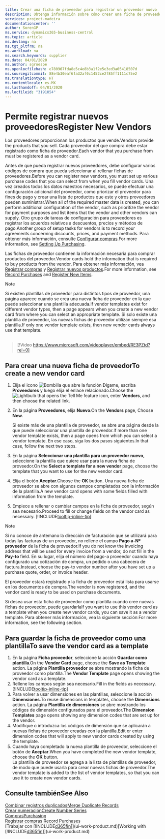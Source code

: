 ```yaml
---
title: Crear una ficha de proveedor para registrar un proveedor nuevo | Documentos de Microsoft
description: Obtenga información sobre cómo crear una ficha de proveedor para registrar un nuevo proveedor.
services: project-madeira
documentationcenter: ''
author: SorenGP
ms.service: dynamics365-business-central
ms.topic: article
ms.devlang: na
ms.tgt_pltfrm: na
ms.workload: na
ms.search.keywords: supplier
ms.date: 04/01/2020
ms.author: sgroespe
ms.openlocfilehash: e780967fda8e5c4e8b3a1f2e5e3ed3a05418507d
ms.sourcegitcommit: 88e4b30eaf6fa32af0c1452ce2f85ff1111c75e2
ms.translationtype: HT
ms.contentlocale: es-MX
ms.lasthandoff: 04/01/2020
ms.locfileid: "3191054"
---
```

# <a name="register-new-vendors"></a><span data-ttu-id="2a600-103">Permite registrar nuevos proveedores</span><span class="sxs-lookup"><span data-stu-id="2a600-103">Register New Vendors</span></span>
<span data-ttu-id="2a600-104">Los proveedores proporcionan los productos que vende.</span><span class="sxs-lookup"><span data-stu-id="2a600-104">Vendors provide the products that you sell.</span></span> <span data-ttu-id="2a600-105">Cada proveedor del que compra debe estar registrado como ficha de proveedor.</span><span class="sxs-lookup"><span data-stu-id="2a600-105">Each vendor that you purchase from must be registered as a vendor card.</span></span>

<span data-ttu-id="2a600-106">Antes de que pueda registrar nuevos proveedores, debe configurar varios códigos de compra que pueda seleccionar al rellenar fichas de proveedores.</span><span class="sxs-lookup"><span data-stu-id="2a600-106">Before you can register new vendors, you must set up various purchase codes that you can select from when you fill vendor cards.</span></span> <span data-ttu-id="2a600-107">Una vez creados todos los datos maestros necesarios, se puede efectuar una configuración adicional del proveedor, como priorizar el proveedor para fines de pago y crear una lista de productos que este y otros proveedores pueden suministrar.</span><span class="sxs-lookup"><span data-stu-id="2a600-107">When all of the required master data is created, you can perform additional configuration of the vendor, such as prioritize the vendor for payment purposes and list items that the vendor and other vendors can supply.</span></span> <span data-ttu-id="2a600-108">Otro grupo de tareas de configuración para proveedores es registrar los acuerdos relativos a descuentos, precios y métodos de pago.</span><span class="sxs-lookup"><span data-stu-id="2a600-108">Another group of setup tasks for vendors is to record your agreements concerning discounts, prices, and payment methods.</span></span> <span data-ttu-id="2a600-109">Para obtener más información, consulte [Configurar compras](purchasing-setup-purchasing.md).</span><span class="sxs-lookup"><span data-stu-id="2a600-109">For more information, see [Setting Up Purchasing](purchasing-setup-purchasing.md).</span></span>

<span data-ttu-id="2a600-110">Las fichas de proveedor contienen la información necesaria para comprar productos del proveedor.</span><span class="sxs-lookup"><span data-stu-id="2a600-110">Vendor cards hold the information that is required to buy products from the vendor.</span></span> <span data-ttu-id="2a600-111">Para obtener más información, vea [Registrar compras](purchasing-how-record-purchases.md) y [Registrar nuevos productos](inventory-how-register-new-items.md).</span><span class="sxs-lookup"><span data-stu-id="2a600-111">For more information, see [Record Purchases](purchasing-how-record-purchases.md) and [Register New Items](inventory-how-register-new-items.md).</span></span>

> [!NOTE]  
>   <span data-ttu-id="2a600-112">Si existen plantillas de proveedor para distintos tipos de proveedor, una página aparece cuando se crea una nueva ficha de proveedor en la que puede seleccionar una plantilla adecuada.</span><span class="sxs-lookup"><span data-stu-id="2a600-112">If vendor templates exist for different vendor types, then a page appears when you create a new vendor card from where you can select an appropriate template.</span></span> <span data-ttu-id="2a600-113">Si solo existe una plantilla de proveedor, las nuevas fichas de proveedor utilizan siempre esa plantilla.</span><span class="sxs-lookup"><span data-stu-id="2a600-113">If only one vendor template exists, then new vendor cards always use that template.</span></span>
<br><br>  

> [!Video https://www.microsoft.com/videoplayer/embed/RE3PZtd?rel=0]

## <a name="to-create-a-new-vendor-card"></a><span data-ttu-id="2a600-114">Para crear una nueva ficha de proveedor</span><span class="sxs-lookup"><span data-stu-id="2a600-114">To create a new vendor card</span></span>
1. <span data-ttu-id="2a600-115">Elija el icono ![Bombilla que abre la función Dígame](media/ui-search/search_small.png "Dígame qué desea hacer"), escriba **Proveedores** y luego elija el enlace relacionado.</span><span class="sxs-lookup"><span data-stu-id="2a600-115">Choose the ![Lightbulb that opens the Tell Me feature](media/ui-search/search_small.png "Tell me what you want to do") icon, enter **Vendors**, and then choose the related link.</span></span>  
2. <span data-ttu-id="2a600-116">En la página **Proveedores**, elija **Nuevo**.</span><span class="sxs-lookup"><span data-stu-id="2a600-116">On the **Vendors** page, Choose **New**.</span></span>

    <span data-ttu-id="2a600-117">Si existe más de una plantilla de proveedor, se abre una página desde la que puede seleccionar una plantilla de proveedor.</span><span class="sxs-lookup"><span data-stu-id="2a600-117">If more than one vendor template exists, then a page opens from which you can select a vendor template.</span></span> <span data-ttu-id="2a600-118">En ese caso, siga los dos pasos siguientes.</span><span class="sxs-lookup"><span data-stu-id="2a600-118">In that case, follow the next two steps.</span></span>
3. <span data-ttu-id="2a600-119">En la página **Seleccionar una plantilla para un proveedor nuevo**, seleccione la plantilla que quiere usar para la nueva ficha de proveedor.</span><span class="sxs-lookup"><span data-stu-id="2a600-119">On the **Select a template for a new vendor** page, choose the template that you want to use for the new vendor card.</span></span>
4. <span data-ttu-id="2a600-120">Elija el botón **Aceptar**.</span><span class="sxs-lookup"><span data-stu-id="2a600-120">Choose the **OK** button.</span></span> <span data-ttu-id="2a600-121">Una nueva ficha de proveedor se abre con algunos campos completados con la información de la plantilla.</span><span class="sxs-lookup"><span data-stu-id="2a600-121">A new vendor card opens with some fields filled with information from the template.</span></span>
5. <span data-ttu-id="2a600-122">Empiece a rellenar o cambiar campos en la ficha de proveedor, según sea necesario.</span><span class="sxs-lookup"><span data-stu-id="2a600-122">Proceed to fill or change fields on the vendor card as necessary.</span></span> [!INCLUDE[tooltip-inline-tip](includes/tooltip-inline-tip_md.md)]

> [!NOTE]  
>   <span data-ttu-id="2a600-123">Si no conoce de antemano la dirección de facturación que se utilizará para todas las facturas de un proveedor, no rellene el campo **Pago a-Nº proveedor** de la ficha de proveedor.</span><span class="sxs-lookup"><span data-stu-id="2a600-123">If you do not know the invoicing address that will be used for every invoice from a vendor, do not fill in the **Pay-to** field.</span></span> <span data-ttu-id="2a600-124">En su lugar, elija el número del pago-a proveedor cuando haya configurado una cotización de compra, un pedido o una cabecera de factura.</span><span class="sxs-lookup"><span data-stu-id="2a600-124">Instead, choose the pay-to vendor number after you have set up a purchase quote, order, or invoice header.</span></span>

<span data-ttu-id="2a600-125">El proveedor estará registrado y la ficha de proveedor está lista para usarse en los documentos de compra.</span><span class="sxs-lookup"><span data-stu-id="2a600-125">The vendor is now registered, and the vendor card is ready to be used on purchase documents.</span></span>

<span data-ttu-id="2a600-126">Si desea usar esta ficha de proveedor como plantilla cuando cree nuevas fichas de proveedor, puede guardarla</span><span class="sxs-lookup"><span data-stu-id="2a600-126">If you want to use this vendor card as a template when you create new vendor cards, you can save it as a vendor template.</span></span> <span data-ttu-id="2a600-127">Para obtener más información, vea la siguiente sección:</span><span class="sxs-lookup"><span data-stu-id="2a600-127">For more information, see the following section.</span></span>

## <a name="to-save-the-vendor-card-as-a-template"></a><span data-ttu-id="2a600-128">Para guardar la ficha de proveedor como una plantilla</span><span class="sxs-lookup"><span data-stu-id="2a600-128">To save the vendor card as a template</span></span>
1. <span data-ttu-id="2a600-129">En la página **Ficha proveedor**, seleccione la acción **Guardar como plantilla**.</span><span class="sxs-lookup"><span data-stu-id="2a600-129">On the **Vendor Card** page, choose the **Save as Template** action.</span></span> <span data-ttu-id="2a600-130">La página **Plantilla proveedor** se abre mostrando la ficha de proveedor como plantilla.</span><span class="sxs-lookup"><span data-stu-id="2a600-130">The **Vendor Template** page opens showing the vendor card as a template.</span></span>
2. <span data-ttu-id="2a600-131">Rellene los campos según sea necesario.</span><span class="sxs-lookup"><span data-stu-id="2a600-131">Fill in the fields as necessary.</span></span> [!INCLUDE[tooltip-inline-tip](includes/tooltip-inline-tip_md.md)]
3. <span data-ttu-id="2a600-132">Para volver a usar dimensiones en las plantillas, seleccione la acción **Dimensiones**.</span><span class="sxs-lookup"><span data-stu-id="2a600-132">To reuse dimensions in templates, choose the **Dimensions** action.</span></span> <span data-ttu-id="2a600-133">La página **Plantilla de dimensiones** se abre mostrando los códigos de dimensión configurados para el proveedor.</span><span class="sxs-lookup"><span data-stu-id="2a600-133">The **Dimension Templates** page opens showing any dimension codes that are set up for the vendor.</span></span>
4. <span data-ttu-id="2a600-134">Modifique o introduzca los códigos de dimensión que se aplicarán a nuevas fichas de proveedor creadas con la plantilla.</span><span class="sxs-lookup"><span data-stu-id="2a600-134">Edit or enter dimension codes that will apply to new vendor cards created by using the template.</span></span>
5. <span data-ttu-id="2a600-135">Cuando haya completado la nueva plantilla de proveedor, seleccione el botón de **Aceptar**.</span><span class="sxs-lookup"><span data-stu-id="2a600-135">When you have completed the new vendor template, choose the **OK** button.</span></span>  
   <span data-ttu-id="2a600-136">La plantilla de proveedor se agrega a la lista de plantillas de proveedor, de modo que puede usarla para crear nuevas fichas de proveedor.</span><span class="sxs-lookup"><span data-stu-id="2a600-136">The vendor template is added to the list of vendor templates, so that you can use it to create new vendor cards.</span></span>

## <a name="see-also"></a><span data-ttu-id="2a600-137">Consulte también</span><span class="sxs-lookup"><span data-stu-id="2a600-137">See Also</span></span>
[<span data-ttu-id="2a600-138">Combinar registros duplicados</span><span class="sxs-lookup"><span data-stu-id="2a600-138">Merge Duplicate Records</span></span>](sales-how-merge-duplicate-records.md)  
[<span data-ttu-id="2a600-139">Crear numeración</span><span class="sxs-lookup"><span data-stu-id="2a600-139">Create Number Series</span></span>](ui-create-number-series.md)  
[<span data-ttu-id="2a600-140">Compras</span><span class="sxs-lookup"><span data-stu-id="2a600-140">Purchasing</span></span>](purchasing-manage-purchasing.md)  
<span data-ttu-id="2a600-141">[Registrar compras](purchasing-how-record-purchases.md) </span><span class="sxs-lookup"><span data-stu-id="2a600-141">[Record Purchases](purchasing-how-record-purchases.md) </span></span>  
<span data-ttu-id="2a600-142">[Trabajar con [!INCLUDE[d365fin](includes/d365fin_md.md)]](ui-work-product.md)</span><span class="sxs-lookup"><span data-stu-id="2a600-142">[Working with [!INCLUDE[d365fin](includes/d365fin_md.md)]](ui-work-product.md)</span></span>  

